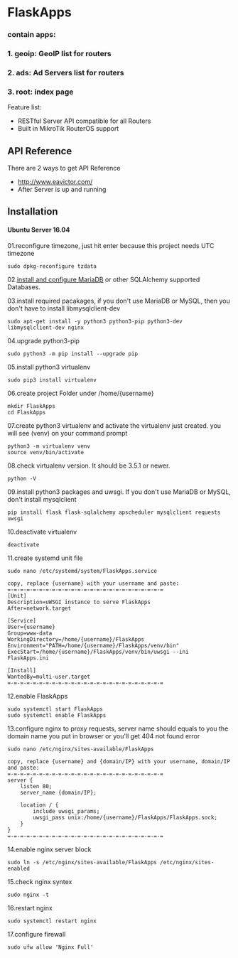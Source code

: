 # FlaskApps
### contain apps:
### 1. geoip: GeoIP list for routers
### 2. ads: Ad Servers list for routers
### 3. root: index page

Feature list:

 * RESTful Server API compatible for all Routers
 * Built in MikroTik RouterOS support

## API Reference
There are 2 ways to get API Reference

 * http://www.eavictor.com/
 * After Server is up and running

## Installation

#### Ubuntu Server 16.04

01.reconfigure timezone, just hit enter because this project needs UTC timezone
```
sudo dpkg-reconfigure tzdata
```

02.[install and configure MariaDB](https://eavictor.wordpress.com/2016/05/04/install-mariadb-10-1-on-ubuntu-server-16-04-lts-access-from-remote-client/) or other SQLAlchemy supported Databases.

03.install required pacakages, if you don't use MariaDB or MySQL, then you don't have to install libmysqlclient-dev
```
sudo apt-get install -y python3 python3-pip python3-dev libmysqlclient-dev nginx
```

04.upgrade python3-pip
```
sudo python3 -m pip install --upgrade pip
```

05.install python3 virtualenv
```
sudo pip3 install virtualenv
```

06.create project Folder under /home/{username}
```
mkdir FlaskApps
cd FlaskApps
```

07.create python3 virtualenv and activate the virtualenv just created. you will see (venv) on your command prompt
```
python3 -m virtualenv venv
source venv/bin/activate
```

08.check virtualenv version. It should be 3.5.1 or newer.
```
python -V
```

09.install python3 packages and uwsgi. If you don't use MariaDB or MySQL, don't install mysqlclient
```
pip install flask flask-sqlalchemy apscheduler mysqlclient requests uwsgi
```

10.deactivate virtualenv
```
deactivate
```

11.create systemd unit file
```
sudo nano /etc/systemd/system/FlaskApps.service

copy, replace {username} with your username and paste:
=-=-=-=-=-=-=-=-=-=-=-=-=-=-=-=-=-=-=-=-=-=-=-=-=
[Unit]
Description=uWSGI instance to serve FlaskApps
After=network.target

[Service]
User={username}
Group=www-data
WorkingDirectory=/home/{username}/FlaskApps
Environment="PATH=/home/{username}/FlaskApps/venv/bin"
ExecStart=/home/{username}/FlaskApps/venv/bin/uwsgi --ini FlaskApps.ini

[Install]
WantedBy=multi-user.target
=-=-=-=-=-=-=-=-=-=-=-=-=-=-=-=-=-=-=-=-=-=-=-=-=
```

12.enable FlaskApps
```
sudo systemctl start FlaskApps
sudo systemctl enable FlaskApps
```

13.configure nginx to proxy requests, server name should equals to you the domain name you put in browser or you'll get 404 not found error
```
sudo nano /etc/nginx/sites-available/FlaskApps

copy, replace {username} and {domain/IP} with your username, domain/IP and paste:
=-=-=-=-=-=-=-=-=-=-=-=-=-=-=-=-=-=-=-=-=-=-=-=-=
server {
	listen 80;
	server_name {domain/IP};
	
	location / {
		include uwsgi_params;
		uwsgi_pass unix:/home/{username}/FlaskApps/FlaskApps.sock;
	}
}
=-=-=-=-=-=-=-=-=-=-=-=-=-=-=-=-=-=-=-=-=-=-=-=-=

```

14.enable nginx server block
```
sudo ln -s /etc/nginx/sites-available/FlaskApps /etc/nginx/sites-enabled
```

15.check nginx syntex
```
sudo nginx -t
```

16.restart nginx
```
sudo systemctl restart nginx
```

17.configure firewall
```
sudo ufw allow 'Nginx Full'
```